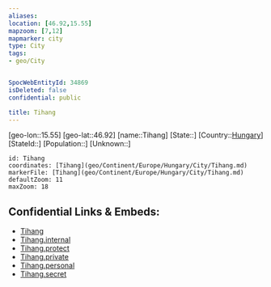 ```yaml
---
aliases: 
location: [46.92,15.55]
mapzoom: [7,12] 
mapmarker: city 
type: City
tags:
- geo/City


SpocWebEntityId: 34869
isDeleted: false
confidential: public

title: Tihang
---
```

[geo-lon::15.55]
[geo-lat::46.92]
[name::Tihang]
[State::]
[Country::[Hungary](geo/Continent/Europe/Hungary.md)]
[StateId::]
[Population::]
[Unknown::]


```leaflet
id: Tihang
coordinates: [Tihang](geo/Continent/Europe/Hungary/City/Tihang.md)
markerFile: [Tihang](geo/Continent/Europe/Hungary/City/Tihang.md)
defaultZoom: 11 
maxZoom: 18
```


## Confidential Links & Embeds: 
- [Tihang](../../../../../../_public/geo/Continent/Europe/Hungary/City/Tihang.md) 
- [Tihang.internal](../../../../../../_internal/geo/Continent/Europe/Hungary/City/Tihang.internal.md) 
- [Tihang.protect](../../../../../../_protect/geo/Continent/Europe/Hungary/City/Tihang.protect.md) 
- [Tihang.private](../../../../../../_private/geo/Continent/Europe/Hungary/City/Tihang.private.md) 
- [Tihang.personal](../../../../../../_personal/geo/Continent/Europe/Hungary/City/Tihang.personal.md) 
- [Tihang.secret](../../../../../../_secret/geo/Continent/Europe/Hungary/City/Tihang.secret.md) 
